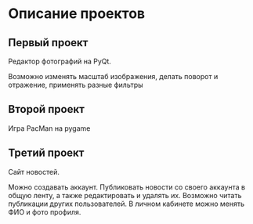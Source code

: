 # Описание проектов

## Первый проект
Редактор фотографий на PyQt.

Возможно изменять масштаб изображения, делать поворот и отражение, применять разные фильтры

## Второй проект
Игра PacMan на pygame

## Третий проект
Сайт новостей.

Можно создавать аккаунт. Публиковать новости со своего аккаунта в общую ленту, а также редактировать и удалять их. Возможно читать публикации других пользователей. В личном кабинете можно менять ФИО и фото профиля.

